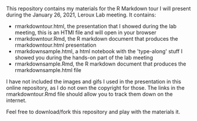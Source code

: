 This repository contains my materials for the R Markdown tour I will present during the January 26, 2021, Leroux Lab meeting. It contains:

- rmarkdowntour.html, the presentation that I showed during the lab meeting, this is an HTMl file and will open in your browser
- rmarkdowntour.Rmd, the R markdown document that produces the rmarkdowntour.html presentation
- rmarkdownsample.html, a html notebook with the 'type-along' stuff I showed you during the hands-on part of the lab meeting
- rmarkdownsample.Rmd, the R markdown document that produces the rmarkdownsample.html file

I have not included the images and gifs I used in the presentation in this online repository, as I do not own the copyright for those. The links in the rmarkdowntour.Rmd file should allow you to track them down on the internet. 

Feel free to download/fork this repository and play with the materials it. 

